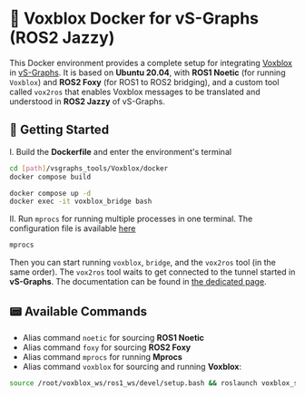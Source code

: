 # 🦊 Voxblox Docker for vS-Graphs (ROS2 Jazzy)

This Docker environment provides a complete setup for integrating [Voxblox](https://github.com/snt-arg/mav_voxblox_planning) in [vS-Graphs](https://github.com/snt-arg/visual_sgraphs). It is based on **Ubuntu 20.04**, with **ROS1 Noetic** (for running `Voxblox`) and **ROS2 Foxy** (for ROS1 to ROS2 bridging), and a custom tool called `vox2ros` that enables Voxblox messages to be translated and understood in **ROS2 Jazzy** of vS-Graphs.

## 🚀 Getting Started

I. Build the **Dockerfile** and enter the environment's terminal
```bash
cd [path]/vsgraphs_tools/Voxblox/docker
docker compose build

docker compose up -d
docker exec -it voxblox_bridge bash
```

II. Run `mprocs` for running multiple processes in one terminal. The configuration file is available [here](/Voxblox/mprocs.yml)

```bash
mprocs
```

Then you can start running `voxblox`, `bridge`, and the `vox2ros` tool (in the same order). The `vox2ros` tool waits to get connected to the tunnel started in **vS-Graphs**. The documentation can be found in [the dedicated page](https://github.com/snt-arg/visual_sgraphs/blob/master/doc/INSTALLATION.md).

## 📟 Available Commands

- Alias command `noetic` for sourcing **ROS1 Noetic**
- Alias command `foxy` for sourcing **ROS2 Foxy**
- Alias command `mprocs` for running **Mprocs**
- Alias command `voxblox` for sourcing and running **Voxblox**:
```bash
source /root/voxblox_ws/ros1_ws/devel/setup.bash && roslaunch voxblox_skeleton skeletonize_map_vsgraphs.launch
```